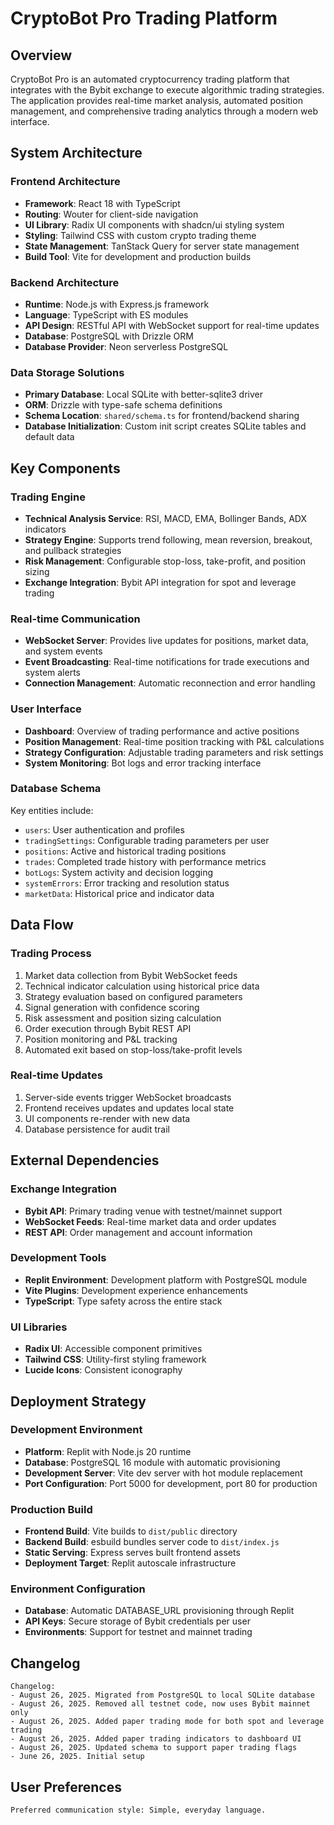 # CryptoBot Pro Trading Platform

## Overview

CryptoBot Pro is an automated cryptocurrency trading platform that integrates with the Bybit exchange to execute algorithmic trading strategies. The application provides real-time market analysis, automated position management, and comprehensive trading analytics through a modern web interface.

## System Architecture

### Frontend Architecture
- **Framework**: React 18 with TypeScript
- **Routing**: Wouter for client-side navigation
- **UI Library**: Radix UI components with shadcn/ui styling system
- **Styling**: Tailwind CSS with custom crypto trading theme
- **State Management**: TanStack Query for server state management
- **Build Tool**: Vite for development and production builds

### Backend Architecture
- **Runtime**: Node.js with Express.js framework
- **Language**: TypeScript with ES modules
- **API Design**: RESTful API with WebSocket support for real-time updates
- **Database**: PostgreSQL with Drizzle ORM
- **Database Provider**: Neon serverless PostgreSQL

### Data Storage Solutions
- **Primary Database**: Local SQLite with better-sqlite3 driver
- **ORM**: Drizzle with type-safe schema definitions
- **Schema Location**: `shared/schema.ts` for frontend/backend sharing
- **Database Initialization**: Custom init script creates SQLite tables and default data

## Key Components

### Trading Engine
- **Technical Analysis Service**: RSI, MACD, EMA, Bollinger Bands, ADX indicators
- **Strategy Engine**: Supports trend following, mean reversion, breakout, and pullback strategies
- **Risk Management**: Configurable stop-loss, take-profit, and position sizing
- **Exchange Integration**: Bybit API integration for spot and leverage trading

### Real-time Communication
- **WebSocket Server**: Provides live updates for positions, market data, and system events
- **Event Broadcasting**: Real-time notifications for trade executions and system alerts
- **Connection Management**: Automatic reconnection and error handling

### User Interface
- **Dashboard**: Overview of trading performance and active positions
- **Position Management**: Real-time position tracking with P&L calculations
- **Strategy Configuration**: Adjustable trading parameters and risk settings
- **System Monitoring**: Bot logs and error tracking interface

### Database Schema
Key entities include:
- `users`: User authentication and profiles
- `tradingSettings`: Configurable trading parameters per user
- `positions`: Active and historical trading positions
- `trades`: Completed trade history with performance metrics
- `botLogs`: System activity and decision logging
- `systemErrors`: Error tracking and resolution status
- `marketData`: Historical price and indicator data

## Data Flow

### Trading Process
1. Market data collection from Bybit WebSocket feeds
2. Technical indicator calculation using historical price data
3. Strategy evaluation based on configured parameters
4. Signal generation with confidence scoring
5. Risk assessment and position sizing calculation
6. Order execution through Bybit REST API
7. Position monitoring and P&L tracking
8. Automated exit based on stop-loss/take-profit levels

### Real-time Updates
1. Server-side events trigger WebSocket broadcasts
2. Frontend receives updates and updates local state
3. UI components re-render with new data
4. Database persistence for audit trail

## External Dependencies

### Exchange Integration
- **Bybit API**: Primary trading venue with testnet/mainnet support
- **WebSocket Feeds**: Real-time market data and order updates
- **REST API**: Order management and account information

### Development Tools
- **Replit Environment**: Development platform with PostgreSQL module
- **Vite Plugins**: Development experience enhancements
- **TypeScript**: Type safety across the entire stack

### UI Libraries
- **Radix UI**: Accessible component primitives
- **Tailwind CSS**: Utility-first styling framework
- **Lucide Icons**: Consistent iconography

## Deployment Strategy

### Development Environment
- **Platform**: Replit with Node.js 20 runtime
- **Database**: PostgreSQL 16 module with automatic provisioning
- **Development Server**: Vite dev server with hot module replacement
- **Port Configuration**: Port 5000 for development, port 80 for production

### Production Build
- **Frontend Build**: Vite builds to `dist/public` directory
- **Backend Build**: esbuild bundles server code to `dist/index.js`
- **Static Serving**: Express serves built frontend assets
- **Deployment Target**: Replit autoscale infrastructure

### Environment Configuration
- **Database**: Automatic DATABASE_URL provisioning through Replit
- **API Keys**: Secure storage of Bybit credentials per user
- **Environments**: Support for testnet and mainnet trading

## Changelog

```
Changelog:
- August 26, 2025. Migrated from PostgreSQL to local SQLite database
- August 26, 2025. Removed all testnet code, now uses Bybit mainnet only
- August 26, 2025. Added paper trading mode for both spot and leverage trading
- August 26, 2025. Added paper trading indicators to dashboard UI
- August 26, 2025. Updated schema to support paper trading flags
- June 26, 2025. Initial setup
```

## User Preferences

```
Preferred communication style: Simple, everyday language.
```